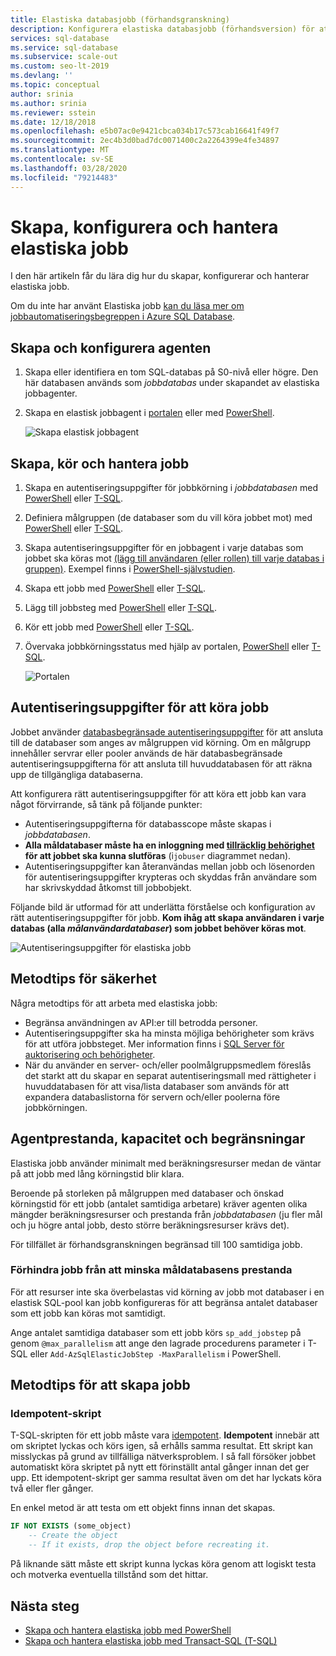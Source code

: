 ```yaml
---
title: Elastiska databasjobb (förhandsgranskning)
description: Konfigurera elastiska databasjobb (förhandsversion) för att köra Transact-SQL-skript (T-SQL) över en uppsättning av en eller flera Azure SQL-databaser
services: sql-database
ms.service: sql-database
ms.subservice: scale-out
ms.custom: seo-lt-2019
ms.devlang: ''
ms.topic: conceptual
author: srinia
ms.author: srinia
ms.reviewer: sstein
ms.date: 12/18/2018
ms.openlocfilehash: e5b07ac0e9421cbca034b17c573cab16641f49f7
ms.sourcegitcommit: 2ec4b3d0bad7dc0071400c2a2264399e4fe34897
ms.translationtype: MT
ms.contentlocale: sv-SE
ms.lasthandoff: 03/28/2020
ms.locfileid: "79214483"
---
```

# <a name="create-configure-and-manage-elastic-jobs"></a>Skapa, konfigurera och hantera elastiska jobb

I den här artikeln får du lära dig hur du skapar, konfigurerar och hanterar elastiska jobb.

Om du inte har använt Elastiska jobb [kan du läsa mer om jobbautomatiseringsbegreppen i Azure SQL Database](sql-database-job-automation-overview.md).

## <a name="create-and-configure-the-agent"></a>Skapa och konfigurera agenten

1. Skapa eller identifiera en tom SQL-databas på S0-nivå eller högre. Den här databasen används som *jobbdatabas* under skapandet av elastiska jobbagenter.
2. Skapa en elastisk jobbagent i [portalen](https://portal.azure.com/#create/Microsoft.SQLElasticJobAgent) eller med [PowerShell](elastic-jobs-powershell.md#create-the-elastic-job-agent).

   ![Skapa elastisk jobbagent](media/elastic-jobs-overview/create-elastic-job-agent.png)

## <a name="create-run-and-manage-jobs"></a>Skapa, kör och hantera jobb

1. Skapa en autentiseringsuppgifter för jobbkörning i *jobbdatabasen* med [PowerShell](elastic-jobs-powershell.md) eller [T-SQL](elastic-jobs-tsql.md#create-a-credential-for-job-execution).
2. Definiera målgruppen (de databaser som du vill köra jobbet mot) med [PowerShell](elastic-jobs-powershell.md) eller [T-SQL](elastic-jobs-tsql.md#create-a-target-group-servers).
3. Skapa autentiseringsuppgifter för en jobbagent i varje databas som jobbet ska köras mot [(lägg till användaren (eller rollen) till varje databas i gruppen)](sql-database-manage-logins.md). Exempel finns i [PowerShell-självstudien](elastic-jobs-powershell.md).
4. Skapa ett jobb med [PowerShell](elastic-jobs-powershell.md) eller [T-SQL](elastic-jobs-tsql.md#deploy-new-schema-to-many-databases).
5. Lägg till jobbsteg med [PowerShell](elastic-jobs-powershell.md) eller [T-SQL](elastic-jobs-tsql.md#deploy-new-schema-to-many-databases).
6. Kör ett jobb med [PowerShell](elastic-jobs-powershell.md#run-the-job) eller [T-SQL](elastic-jobs-tsql.md#begin-ad-hoc-execution-of-a-job).
7. Övervaka jobbkörningsstatus med hjälp av portalen, [PowerShell](elastic-jobs-powershell.md#monitor-status-of-job-executions) eller [T-SQL](elastic-jobs-tsql.md#monitor-job-execution-status).

   ![Portalen](media/elastic-jobs-overview/elastic-job-executions-overview.png)

## <a name="credentials-for-running-jobs"></a>Autentiseringsuppgifter för att köra jobb

Jobbet använder [databasbegränsade autentiseringsuppgifter](/sql/t-sql/statements/create-database-scoped-credential-transact-sql) för att ansluta till de databaser som anges av målgruppen vid körning. Om en målgrupp innehåller servrar eller pooler används de här databasbegränsade autentiseringsuppgifterna för att ansluta till huvuddatabasen för att räkna upp de tillgängliga databaserna.

Att konfigurera rätt autentiseringsuppgifter för att köra ett jobb kan vara något förvirrande, så tänk på följande punkter:

- Autentiseringsuppgifterna för databasscope måste skapas i *jobbdatabasen*.
- **Alla måldatabaser måste ha en inloggning med [tillräcklig behörighet](https://docs.microsoft.com/sql/relational-databases/security/permissions-database-engine) för att jobbet ska kunna slutföras** (i`jobuser` diagrammet nedan).
- Autentiseringsuppgifter kan återanvändas mellan jobb och lösenorden för autentiseringsuppgifter krypteras och skyddas från användare som har skrivskyddad åtkomst till jobbobjekt.

Följande bild är utformad för att underlätta förståelse och konfiguration av rätt autentiseringsuppgifter för jobb. **Kom ihåg att skapa användaren i varje databas (alla *målanvändardatabaser*) som jobbet behöver köras mot**.

![Autentiseringsuppgifter för elastiska jobb](media/elastic-jobs-overview/job-credentials.png)

## <a name="security-best-practices"></a>Metodtips för säkerhet

Några metodtips för att arbeta med elastiska jobb:

- Begränsa användningen av API:er till betrodda personer.
- Autentiseringsuppgifter ska ha minsta möjliga behörigheter som krävs för att utföra jobbsteget. Mer information finns i [SQL Server för auktorisering och behörigheter](https://docs.microsoft.com/dotnet/framework/data/adonet/sql/authorization-and-permissions-in-sql-server).
- När du använder en server- och/eller poolmålgruppsmedlem föreslås det starkt att du skapar en separat autentiseringsmall med rättigheter i huvuddatabasen för att visa/lista databaser som används för att expandera databaslistorna för servern och/eller poolerna före jobbkörningen.

## <a name="agent-performance-capacity-and-limitations"></a>Agentprestanda, kapacitet och begränsningar

Elastiska jobb använder minimalt med beräkningsresurser medan de väntar på att jobb med lång körningstid blir klara.

Beroende på storleken på målgruppen med databaser och önskad körningstid för ett jobb (antalet samtidiga arbetare) kräver agenten olika mängder beräkningsresurser och prestanda från *jobbdatabasen* (ju fler mål och ju högre antal jobb, desto större beräkningsresurser krävs det).

För tillfället är förhandsgranskningen begränsad till 100 samtidiga jobb.

### <a name="prevent-jobs-from-reducing-target-database-performance"></a>Förhindra jobb från att minska måldatabasens prestanda

För att resurser inte ska överbelastas vid körning av jobb mot databaser i en elastisk SQL-pool kan jobb konfigureras för att begränsa antalet databaser som ett jobb kan köras mot samtidigt.

Ange antalet samtidiga databaser som ett jobb körs `sp_add_jobstep` på genom `@max_parallelism` att ange den lagrade procedurens parameter i T-SQL eller `Add-AzSqlElasticJobStep -MaxParallelism` i PowerShell.

## <a name="best-practices-for-creating-jobs"></a>Metodtips för att skapa jobb

### <a name="idempotent-scripts"></a>Idempotent-skript
T-SQL-skripten för ett jobb måste vara [idempotent](https://en.wikipedia.org/wiki/Idempotence). **Idempotent** innebär att om skriptet lyckas och körs igen, så erhålls samma resultat. Ett skript kan misslyckas på grund av tillfälliga nätverksproblem. I så fall försöker jobbet automatiskt köra skriptet på nytt ett förinställt antal gånger innan det ger upp. Ett idempotent-skript ger samma resultat även om det har lyckats köra två eller fler gånger.

En enkel metod är att testa om ett objekt finns innan det skapas.


```sql
IF NOT EXISTS (some_object)
    -- Create the object
    -- If it exists, drop the object before recreating it.
```

På liknande sätt måste ett skript kunna lyckas köra genom att logiskt testa och motverka eventuella tillstånd som det hittar.



## <a name="next-steps"></a>Nästa steg

- [Skapa och hantera elastiska jobb med PowerShell](elastic-jobs-powershell.md)
- [Skapa och hantera elastiska jobb med Transact-SQL (T-SQL)](elastic-jobs-tsql.md)
